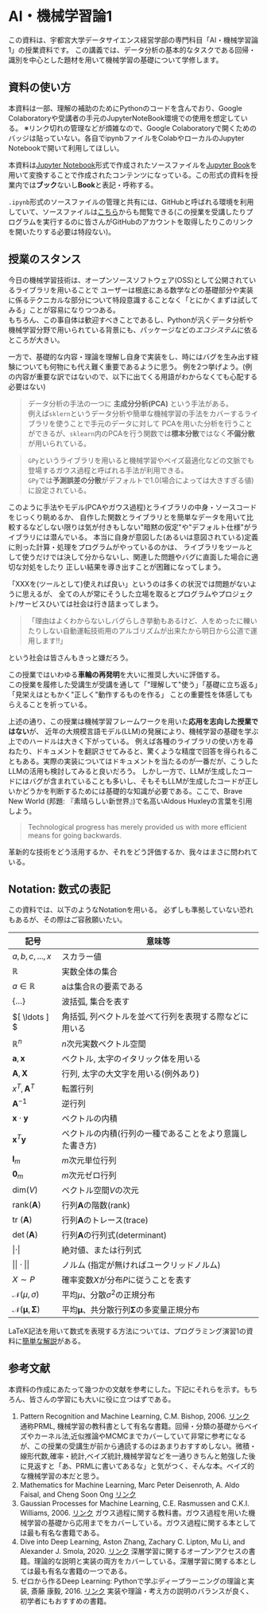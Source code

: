 # AI・機械学習論1

この資料は、宇都宮大学データサイエンス経営学部の専門科目「AI・機械学習論1」の授業資料です。
この講義では、データ分析の基本的なタスクである回帰・識別を中心とした題材を用いて機械学習の基礎について学修します。


## 資料の使い方

本資料は一部、理解の補助のためにPythonのコードを含んでおり、Google Colaboratoryや受講者の手元のJupyterNoteBook環境での使用を想定している。
※リンク切れの管理などが煩雑なので、Google Colaboratoryで開くためのバッジは貼っていない。各自でipynbファイルをColabやローカルのJupyter Notebookで開いて利用してほしい。

本資料は[Jupyter Notebook](https://github.com/jupyter/notebook)形式で作成されたソースファイルを[Jupyter Book](https://jupyterbook.org/en/stable/intro.html)を用いて変換することで作成されたコンテンツになっている。この形式の資料を授業内では**ブック**ないし**Book**と表記・呼称する。

`.ipynb`形式のソースファイルの管理と共有には、GitHubと呼ばれる環境を利用していて、ソースファイルは[こちら](https://github.com/SotaYoshida/AIML1)からも閲覧できる(この授業を受講したりプログラムを実行するのに皆さんがGitHubのアカウントを取得したりこのリンクを開いたりする必要は特段ない)。

   
## 授業のスタンス

今日の機械学習技術は、オープンソースソフトウェア(OSS)として公開されているライブラリを用いることで
ユーザーは根底にある数学などの基礎部分や実装に係るテクニカルな部分について特段意識することなく「とにかくまずは試してみる」ことが容易になりつつある。  
もちろん、この事自体は歓迎すべきことであるし、Pythonが汎くデータ分析や機械学習分野で用いられている背景にも、パッケージなどの*エコシステム*に依るところが大きい。

一方で、基礎的な内容・理論を理解し自身で実装をし、時にはバグを生み出す経験についても何物にも代え難く重要であるように思う。
例を2つ挙げよう。(例の内容が重要な訳ではないので、以下に出てくる用語がわからなくても心配する必要はない)

>データ分析の手法の一つに **主成分分析(PCA)** という手法がある。  
例えば`sklern`というデータ分析や簡単な機械学習の手法をカバーするライブラリを使うことで手元のデータに対して
PCAを用いた分析を行うことができるが、`sklearn`内のPCAを行う関数では**標本分散**ではなく**不偏分散**が用いられている。

>`GPy`というライブラリを用いると機械学習やベイズ最適化などの文脈でも登場するガウス過程と呼ばれる手法が利用できる。  
`GPy`では**予測誤差の分散**がデフォルトで1.0(場合によっては大きすぎる値)に設定されている。

このように手法やモデル(PCAやガウス過程)とライブラリの中身・ソースコードをじっくり眺めるか、
自作した関数とライブラリとを簡単なデータを用いて比較するなどしない限りは気が付きもしない"暗黙の仮定"や"デフォルト仕様"がライブラリには潜んでいる。
本当に自身が意図した(あるいは意図されている)定義に則った計算・処理をプログラムがやっているのかは、
ライブラリをツールとして使うだけでは決して分からないし、関連した問題やバグに直面した場合に適切な対処をしたり
正しい結果を導き出すことが困難になってしまう。  


「XXXを(ツールとして)使えれば良い」というのは多くの状況では問題がないように思えるが、
全ての人が常にそうした立場を取るとプログラムやプロジェクト/サービスひいては社会は行き詰まってしまう。  
>「理由はよくわからないしバグらしき挙動もあるけど、人をめったに轢いたりしない自動運転技術用のアルゴリズムが出来たから明日から公道で運用します!!」

という社会は皆さんもきっと嫌だろう。

この授業ではいわゆる**車輪の再発明**を大いに推奨し大いに評価する。  
この授業を履修した受講生が受講を通して「"理解して"使う」「基礎に立ち返る」「見栄えはともかく"正しく"動作するものを作る」 ことの重要性を体感してもらえることを祈っている。  


上述の通り、この授業は機械学習フレームワークを用いた**応用を志向した授業ではない**が、
近年の大規模言語モデル(LLM)の発展により、機械学習の基礎を学ぶ上でのハードルは大きく下がっている。
例えば各種のライブラリの使い方を尋ねたり、ドキュメントを翻訳させてみると、驚くような精度で回答を得られることもある。実際の実装についてはドキュメントを当たるのが一番だが、こうしたLLMの活用も検討してみると良いだろう。
しかし一方で、LLMが生成したコードにはバグが含まれていることも多いし、そもそもLLMが生成したコードが正しいかどうかを判断するためには基礎的な知識が必要である。ここで、Brave New World (邦題: 『素晴らしい新世界』)で名高いAldous Huxleyの言葉を引用しよう。

> Technological progress has merely provided us with more efficient means for going backwards.

革新的な技術をどう活用するか、それをどう評価するか、我々はまさに問われている。

## Notation: 数式の表記

この資料では、以下のようなNotationを用いる。
必ずしも準拠していない恐れもあるが、その際はご容赦願いたい。

| 記号 | 意味等 | 
| --- | --- |
| $a, b, c, ..., x$ | スカラー値|
| $\mathbb{R}$ | 実数全体の集合|
| $a \in \mathbb{R}$ | aは集合$\mathbb{R}$の要素である|
| $\{ \ldots \}$ | 波括弧, 集合を表す|
| $[ \ldots ] $ | 角括弧, 列ベクトルを並べて行列を表現する際などに用いる|
| $\mathbb{R}^n$ | $n$次元実数ベクトル空間|
| $\mathbf{a}, \mathbf{x}$ | ベクトル, 太字のイタリック体を用いる |
| $\mathbf{A}, \mathbf{X}$ | 行列, 太字の大文字を用いる(例外あり) |
| $x^T, \mathbf{A}^T$ | 転置行列 |
| $\mathbf{A}^{-1}$ | 逆行列 |
| $\mathbf{x} \cdot \mathbf{y}$| ベクトルの内積|
| $\mathbf{x}^T  \mathbf{y}$ | ベクトルの内積(行列の一種であることをより意識した書き方)|
| $\mathbf{I}_m$ | $m$次元単位行列|
| $\mathbf{0}_m$ | $m$次元ゼロ行列|
| $\mathrm{dim}(V)$ | ベクトル空間$V$の次元|
| $\mathrm{rank}(\mathbf{A})$ | 行列$\mathbf{A}$の階数(rank)|
| tr $(\mathbf{A})$ | 行列$\mathbf{A}$のトレース(trace)|
| $\det (\mathbf{A})$ | 行列$\mathbf{A}$の行列式(determinant)|
| $\| \cdot \|$ | 絶対値、または行列式|
| $\|\| \cdot \|\|$ | ノルム (指定が無ければユークリッドノルム)|
| $X \sim P$ | 確率変数$X$が分布$P$に従うことを表す|
| $\mathcal{N}(\mu, \sigma)$ | 平均$\mu$、分散$\sigma^2$の正規分布|
| $\mathcal{N}(\boldsymbol{\mu}, \mathbf{\Sigma})$ | 平均$\boldsymbol{\mu}$、共分散行列$\mathbf{\Sigma}$の多変量正規分布|


LaTeX記法を用いて数式を表現する方法については、プログラミング演習1の資料に[簡単な解説](https://sotayoshida.github.io/Lecture_DataScience/notebooks/LaTeX_in_markdown.html)がある。


## 参考文献

本資料の作成にあたって幾つかの文献を参考にした。下記にそれらを示す。もちろん、皆さんの学習にも大いに役に立つはずである。

1. Pattern Recognition and Machine Learning, C.M. Bishop, 2006. [リンク](https://www.microsoft.com/en-us/research/people/cmbishop/prml-book/)  
    通称PRML, 機械学習の教科書として有名な書籍。回帰・分類の基礎からベイズやカーネル法,近似推論やMCMCまでカバーしていて非常に参考になるが、この授業の受講生が前から通読するのはあまりおすすめしない。微積・線形代数,確率・統計,ベイズ統計,機械学習などを一通りきちんと勉強した後に見返すと「あ、PRMLに書いてあるな」と気がつく、そんな本。ベイズ的な機械学習の本だと思う。
2. Mathematics for Machine Learning, Marc Peter Deisenroth, A. Aldo Faisal, and Cheng Soon Ong [リンク](https://mml-book.github.io/)
3. Gaussian Processes for Machine Learning, C.E. Rasmussen and C.K.I. Williams, 2006. [リンク](http://www.gaussianprocess.org/gpml/)
    ガウス過程に関する教科書。ガウス過程を用いた機械学習の基礎から応用までをカバーしている。ガウス過程に関する本としては最も有名な書籍である。
4. Dive into Deep Learning, Aston Zhang, Zachary C. Lipton, Mu Li, and Alexander J. Smola, 2020. [リンク](https://d2l.ai/)
    深層学習に関するオープンアクセスの書籍。理論的な説明と実装の両方をカバーしている。深層学習に関する本としては最も有名な書籍の一つである。
5. ゼロから作るDeep Learning: Pythonで学ぶディープラーニングの理論と実装, 斎藤 康毅, 2016. [リンク](https://www.oreilly.co.jp/books/9784873117584/)
    実装や理論・考え方の説明のバランスが良く、初学者にもおすすめの書籍。
